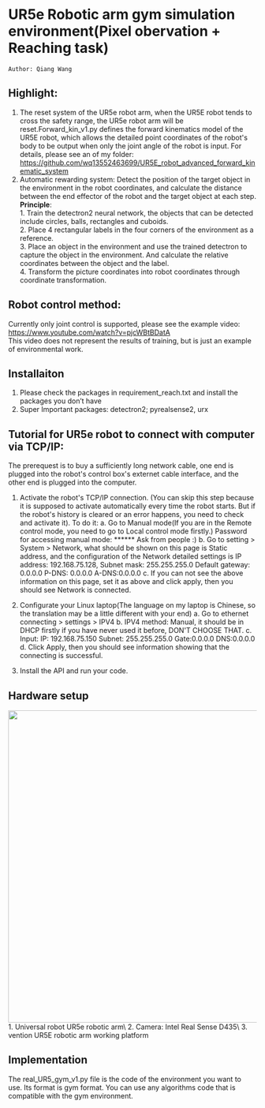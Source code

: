 # UR5e Robotic arm gym simulation environment(Pixel obervation + Reaching task)
    Author: Qiang Wang
    
## Highlight:
1. The reset system of the UR5e robot arm, when the UR5E robot tends to cross the safety range, the UR5e robot arm will be reset.Forward_kin_v1.py defines the forward kinematics model of the UR5E robot, which allows the detailed point coordinates of the robot's body to be output when only the joint angle of the robot is input. For details, please see an of my folder: https://github.com/wq13552463699/UR5E_robot_advanced_forward_kinematic_system
2. Automatic rewarding system: Detect the position of the target object in the environment in the robot coordinates, and calculate the distance between the end effector of the robot and the target object at each step.\
    **Principle**: \
    	       1. Train the detectron2 neural network, the objects that can be detected include circles, balls, rectangles and cuboids.\
               2. Place 4 rectangular labels in the four corners of the environment as a reference.\
               3. Place an object in the environment and use the trained detectron to capture the object in the environment. And calculate the relative coordinates between the object and the label.\
               4. Transform the picture coordinates into robot coordinates through coordinate transformation.
               
## Robot control method: 
Currently only joint control is supported, please see the example video: https://www.youtube.com/watch?v=pjcWBtBDatA \
		This video does not represent the results of training, but is just an example of environmental work.

## Installaiton
1. Please check the packages in requirement_reach.txt and install the packages you don’t have
2. Super Important packages: detectron2; pyrealsense2, urx

## Tutorial for UR5e robot to connect with computer via TCP/IP:
The prerequest is to buy a sufficiently long network cable, one end is plugged into the robot's control box's externet cable interface, and the other end is plugged into the computer.
1. Activate the robot's TCP/IP connection. (You can skip this step because it is supposed to activate automatically every time the robot starts. But if the robot's history is cleared or an error happens, you need to check and activate it). To do it:
	a. Go to Manual mode(If you are in the Remote control mode, you need to go to Local control mode firstly.) Password for accessing manual mode: ****** Ask from people :)
	b. Go to setting > System > Network, what should be shown on this page is Static address, and the configuration of the Network detailed settings is IP address: 192.168.75.128, Subnet mask: 255.255.255.0
		Default gateway: 0.0.0.0  P-DNS: 0.0.0.0 A-DNS:0.0.0.0
	c. If you can not see the above information on this page, set it as above and click apply, then you should see Network is connected.

2. Configurate your Linux laptop(The language on my laptop is Chinese, so the translation may be a little different with your end)
	a. Go to ethernet connecting > settings > IPV4
	b. IPV4 method: Manual, it should be in DHCP firstly if you have never used it before, DON'T CHOOSE THAT.
	c. Input:  IP: 192.168.75.150   Subnet: 255.255.255.0   Gate:0.0.0.0  DNS:0.0.0.0
	d. Click Apply, then you should see information showing that the connecting is successful.

3. Install the API and run your code.

## Hardware setup
<img src="https://github.com/wq13552463699/UR5E_robot_gym_env_Real_and_Sim/blob/main/Real%20UR5e/images/42c2a3ff536ac961c121369f277d9c9.jpg" width="633" >
	1. Universal robot UR5e robotic arm\
	2. Camera: Intel Real Sense D435\
	3. vention UR5E robotic arm working platform

## Implementation
The real_UR5_gym_v1.py file is the code of the environment you want to use. Its format is gym format. You can use any algorithms code that is compatible with the gym environment.
